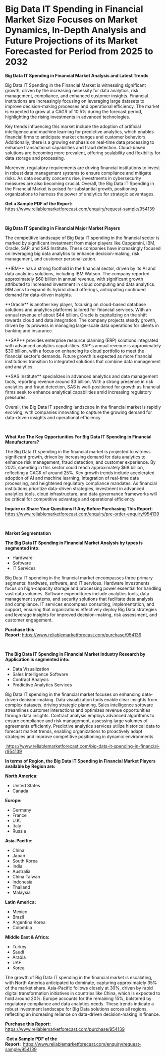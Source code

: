 <p><h1>Big Data IT Spending in Financial Market Size Focuses on Market Dynamics, In-Depth Analysis and Future Projections of its Market Forecasted for Period from 2025 to 2032</h1></p><p><strong>Big Data IT Spending in Financial Market Analysis and Latest Trends</strong></p>
<p><p>Big Data IT Spending in the Financial Market is witnessing significant growth, driven by the increasing necessity for data analytics, risk management, compliance, and enhanced customer insights. Financial institutions are increasingly focusing on leveraging large datasets to improve decision-making processes and operational efficiency. The market is expected to grow at a CAGR of 10.5% during the forecast period, highlighting the rising investments in advanced technologies.</p><p>Key trends influencing this market include the adoption of artificial intelligence and machine learning for predictive analytics, which enables financial firms to anticipate market changes and customer behaviors. Additionally, there is a growing emphasis on real-time data processing to enhance transactional capabilities and fraud detection. Cloud-based solutions are becoming more prevalent, offering scalability and flexibility for data storage and processing. </p><p>Moreover, regulatory requirements are driving financial institutions to invest in robust data management systems to ensure compliance and mitigate risks. As data security concerns rise, investments in cybersecurity measures are also becoming crucial. Overall, the Big Data IT Spending in the Financial Market is poised for substantial growth, positioning organizations to harness the power of analytics for strategic advantages.</p></p>
<p><strong>Get a Sample PDF of the Report:&nbsp;</strong> <a href="https://www.reliablemarketforecast.com/enquiry/request-sample/954139?utm_campaign=3593&utm_medium=2&utm_source=Github&utm_content=ia&utm_term=18042025&utm_id=big-data-it-spending-in-financial">https://www.reliablemarketforecast.com/enquiry/request-sample/954139</a></p>
<p>&nbsp;</p>
<p><strong>Big Data IT Spending in Financial Major Market Players</strong></p>
<p><p>The competitive landscape of Big Data IT spending in the financial sector is marked by significant investment from major players like Capgemini, IBM, Oracle, SAP, and SAS Institute. These companies have increasingly focused on leveraging big data analytics to enhance decision-making, risk management, and customer personalization.</p><p>**IBM** has a strong foothold in the financial sector, driven by its AI and data analytics solutions, including IBM Watson. The company reported approximately $60 billion in annual revenue, with significant growth attributed to increased investment in cloud computing and data analytics. IBM aims to expand its hybrid cloud offerings, anticipating continued demand for data-driven insights.</p><p>**Oracle** is another key player, focusing on cloud-based database solutions and analytics platforms tailored for financial services. With an annual revenue of about $44 billion, Oracle is capitalizing on the shift towards cloud and data integration. The company projects steady growth, driven by its prowess in managing large-scale data operations for clients in banking and insurance.</p><p>**SAP** provides enterprise resource planning (ERP) solutions integrated with advanced analytics capabilities. SAP's annual revenue is approximately $30 billion, with a focus on enhancing its cloud portfolio to meet the financial sector's demands. Future growth is expected as more financial institutions transition to integrated solutions that combine data management and analytics.</p><p>**SAS Institute** specializes in advanced analytics and data management tools, reporting revenue around $3 billion. With a strong presence in risk analytics and fraud detection, SAS is well-positioned for growth as financial firms seek to enhance analytical capabilities amid increasing regulatory pressures.</p><p>Overall, the Big Data IT spending landscape in the financial market is rapidly evolving, with companies innovating to capture the growing demand for data-driven insights and operational efficiency.</p></p>
<p>&nbsp;</p>
<p><strong>What Are The Key Opportunities For Big Data IT Spending in Financial Manufacturers?</strong></p>
<p><p>The Big Data IT spending in the financial market is projected to witness significant growth, driven by increasing demand for data analytics to enhance risk management, fraud detection, and customer experience. By 2025, spending in this sector could reach approximately $68 billion, reflecting a CAGR of around 25%. Key growth trends include accelerated adoption of AI and machine learning, integration of real-time data processing, and heightened regulatory compliance mandates. As financial institutions prioritize data-driven strategies, investment in advanced analytics tools, cloud infrastructure, and data governance frameworks will be critical for competitive advantage and operational efficiency.</p></p>
<p><strong>Inquire or Share Your Questions If Any Before Purchasing This Report:</strong> <a href="https://www.reliablemarketforecast.com/enquiry/pre-order-enquiry/954139?utm_campaign=3593&utm_medium=2&utm_source=Github&utm_content=ia&utm_term=18042025&utm_id=big-data-it-spending-in-financial">https://www.reliablemarketforecast.com/enquiry/pre-order-enquiry/954139</a></p>
<p>&nbsp;</p>
<p><strong>Market Segmentation</strong></p>
<p><strong>The Big Data IT Spending in Financial Market Analysis by types is segmented into:</strong></p>
<p><ul><li>Hardware</li><li>Software</li><li>IT Services</li></ul></p>
<p><p>Big Data IT spending in the financial market encompasses three primary segments: hardware, software, and IT services. Hardware investments focus on high-capacity storage and processing power essential for handling vast data volumes. Software expenditures include analytics tools, data management systems, and security solutions that facilitate data analysis and compliance. IT services encompass consulting, implementation, and support, ensuring that organizations effectively deploy Big Data strategies and leverage insights for improved decision-making, risk assessment, and customer engagement.</p></p>
<p><strong>Purchase this Report:&nbsp;</strong><a href="https://www.reliablemarketforecast.com/purchase/954139?utm_campaign=3593&utm_medium=2&utm_source=Github&utm_content=ia&utm_term=18042025&utm_id=big-data-it-spending-in-financial">https://www.reliablemarketforecast.com/purchase/954139</a></p>
<p>&nbsp;</p>
<p><strong>The Big Data IT Spending in Financial Market Industry Research by Application is segmented into:</strong></p>
<p><ul><li>Data Visualization</li><li>Sales Intelligence Software</li><li>Contract Analysis</li><li>Predictive Analytics Services</li></ul></p>
<p><p>Big Data IT spending in the financial market focuses on enhancing data-driven decision-making. Data visualization tools enable clear insights from complex datasets, driving strategic planning. Sales intelligence software streamlines customer interactions and optimizes revenue opportunities through data insights. Contract analysis employs advanced algorithms to ensure compliance and risk management, assessing large volumes of agreements efficiently. Predictive analytics services utilize historical data to forecast market trends, enabling organizations to proactively adapt strategies and improve competitive positioning in dynamic environments.</p></p>
<p><a href="https://www.reliablemarketforecast.com/big-data-it-spending-in-financial-r954139?utm_campaign=3593&utm_medium=2&utm_source=Github&utm_content=ia&utm_term=18042025&utm_id=big-data-it-spending-in-financial">&nbsp;https://www.reliablemarketforecast.com/big-data-it-spending-in-financial-r954139</a></p>
<p><strong>In terms of Region, the Big Data IT Spending in Financial Market Players available by Region are:</strong></p>
<p>
    <p> <strong> North America: </strong>
        <ul>
            <li>United States</li>
            <li>Canada</li>
        </ul>
        </p> 
    <p> <strong> Europe: </strong>
        <ul>
            <li>Germany</li>
            <li>France</li>
            <li>U.K.</li>
            <li>Italy</li>
            <li>Russia</li>
        </ul>
        </p> 
    <p> <strong> Asia-Pacific: </strong>
        <ul>
            <li>China</li>
            <li>Japan</li>
            <li>South Korea</li>
            <li>India</li>
            <li>Australia</li>
            <li>China Taiwan</li>
            <li>Indonesia</li>
            <li>Thailand</li>
            <li>Malaysia</li>
        </ul>
        </p> 
    <p> <strong> Latin America: </strong>
        <ul>
            <li>Mexico</li>
            <li>Brazil</li>
            <li>Argentina Korea</li>
            <li>Colombia</li>
        </ul>
        </p> 
    <p> <strong> Middle East & Africa: </strong>
        <ul>
            <li>Turkey</li>
            <li>Saudi</li>
            <li>Arabia</li>
            <li>UAE</li>
            <li>Korea</li>
        </ul>
    </p>
    </p>
<p><p>The growth of Big Data IT spending in the financial market is escalating, with North America anticipated to dominate, capturing approximately 35% of the market share. Asia-Pacific follows closely at 30%, driven by rapid digital transformation initiatives in countries like China, which is expected to hold around 20%. Europe accounts for the remaining 15%, bolstered by regulatory compliance and data analytics needs. These trends indicate a robust investment landscape for Big Data solutions across all regions, reflecting an increasing reliance on data-driven decision-making in finance.</p></p>
<p><strong>Purchase this Report: </strong><a href="https://www.reliablemarketforecast.com/purchase/954139?utm_campaign=3593&utm_medium=2&utm_source=Github&utm_content=ia&utm_term=18042025&utm_id=big-data-it-spending-in-financial">https://www.reliablemarketforecast.com/purchase/954139</a></p>
<p>&nbsp;<strong>Get a Sample PDF of the Report:&nbsp;&nbsp;</strong><a href="https://www.reliablemarketforecast.com/enquiry/request-sample/954139?utm_campaign=3593&utm_medium=2&utm_source=Github&utm_content=ia&utm_term=18042025&utm_id=big-data-it-spending-in-financial">https://www.reliablemarketforecast.com/enquiry/request-sample/954139</a></p>
<p><strong></strong></p>
<p><p></p><p></p><p></p></p>